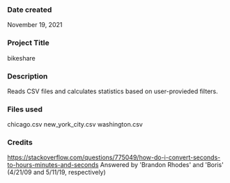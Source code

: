 ### Date created
November 19, 2021

### Project Title
bikeshare

### Description
Reads CSV files and calculates statistics based on user-provieded filters.

### Files used
chicago.csv
new_york_city.csv
washington.csv

### Credits
https://stackoverflow.com/questions/775049/how-do-i-convert-seconds-to-hours-minutes-and-seconds
	Answered by 'Brandon Rhodes' and 'Boris' (4/21/09 and 5/11/19, respectively)

